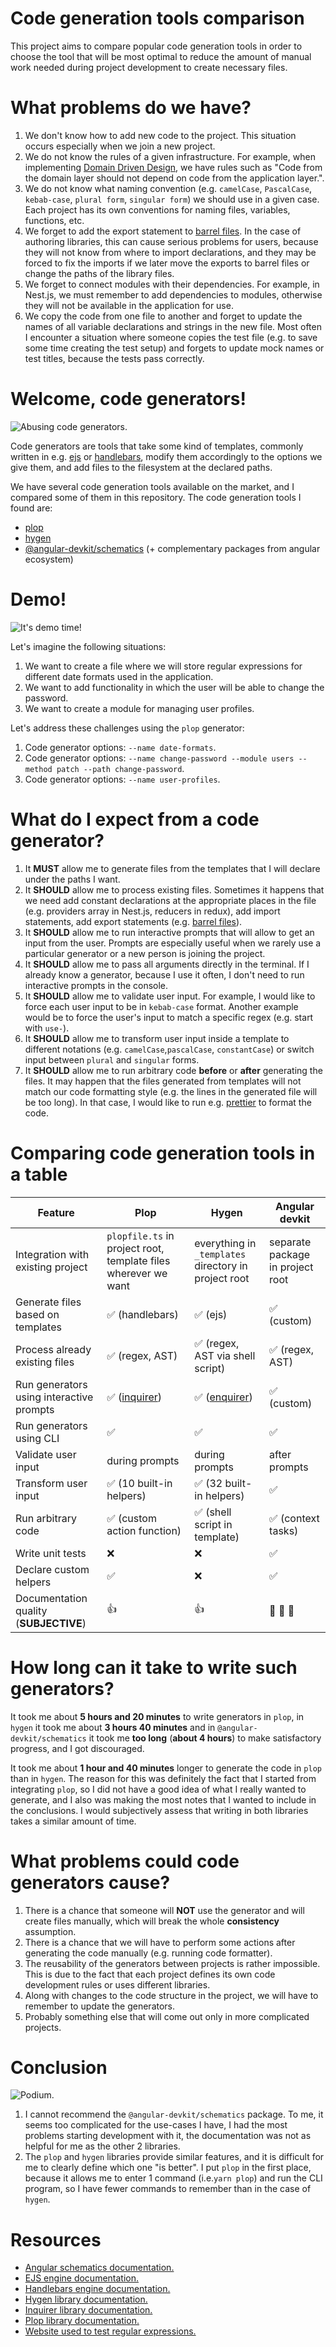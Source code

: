 # Code generation tools comparison

This project aims to compare popular code generation tools in order to choose the tool that will be most optimal to reduce the amount of manual work needed during project development to create necessary files.

# What problems do we have?

1. We don't know how to add new code to the project. This situation occurs especially when we join a new project.
2. We do not know the rules of a given infrastructure. For example, when implementing [Domain Driven Design](https://martinfowler.com/bliki/DomainDrivenDesign.html), we have rules such as "Code from the domain layer should not depend on code from the application layer.".
3. We do not know what naming convention (e.g. `camelCase`, `PascalCase`, `kebab-case`, `plural form`, `singular form`) we should use in a given case. Each project has its own conventions for naming files, variables, functions, etc.
4. We forget to add the export statement to [barrel files](https://medium.com/@klauskpm/do-a-barrel-export-aa5b79b76b05). In the case of authoring libraries, this can cause serious problems for users, because they will not know from where to import declarations, and they may be forced to fix the imports if we later move the exports to barrel files or change the paths of the library files.
5. We forget to connect modules with their dependencies. For example, in Nest.js, we must remember to add dependencies to modules, otherwise they will not be available in the application for use.
6. We copy the code from one file to another and forget to update the names of all variable declarations and strings in the new file. Most often I encounter a situation where someone copies the test file (e.g. to save some time creating the test setup) and forgets to update mock names or test titles, because the tests pass correctly.

# Welcome, code generators!

![Abusing code generators.](./assets/abusing_code_generators.jpg)

Code generators are tools that take some kind of templates, commonly written in e.g. [ejs](https://ejs.co/) or [handlebars](https://handlebarsjs.com/), modify them accordingly to the options we give them, and add files to the filesystem at the declared paths.

We have several code generation tools available on the market, and I compared some of them in this repository. The code generation tools I found are:

- [plop](https://www.npmjs.com/package/plop)
- [hygen](https://www.npmjs.com/package/hygen)
- [@angular-devkit/schematics](https://www.npmjs.com/package/@angular-devkit/schematics) (+ complementary packages from angular ecosystem)

# Demo!

![It's demo time!](./assets/its_demo_time.jpg)

Let's imagine the following situations:

1. We want to create a file where we will store regular expressions for different date formats used in the application.
2. We want to add functionality in which the user will be able to change the password.
3. We want to create a module for managing user profiles.

Let's address these challenges using the `plop` generator:

1. Code generator options: `--name date-formats`.
2. Code generator options: `--name change-password --module users --method patch --path change-password`.
3. Code generator options: `--name user-profiles`.

# What do I expect from a code generator?

1. It **MUST** allow me to generate files from the templates that I will declare under the paths I want.
2. It **SHOULD** allow me to process existing files. Sometimes it happens that we need add constant declarations at the appropriate places in the file (e.g. providers array in Nest.js, reducers in redux), add import statements, add export statements (e.g. [barrel files](https://medium.com/@klauskpm/do-a-barrel-export-aa5b79b76b05)).
3. It **SHOULD** allow me to run interactive prompts that will allow to get an input from the user. Prompts are especially useful when we rarely use a particular generator or a new person is joining the project.
4. It **SHOULD** allow me to pass all arguments directly in the terminal. If I already know a generator, because I use it often, I don't need to run interactive prompts in the console.
5. It **SHOULD** allow me to validate user input. For example, I would like to force each user input to be in `kebab-case` format. Another example would be to force the user's input to match a specific regex (e.g. start with `use-`).
6. It **SHOULD** allow me to transform user input inside a template to different notations (e.g. `camelCase`,`pascalCase`, `constantCase`) or switch input between `plural` and `singular` forms.
7. It **SHOULD** allow me to run arbitrary code **before** or **after** generating the files. It may happen that the files generated from templates will not match our code formatting style (e.g. the lines in the generated file will be too long). In that case, I would like to run e.g. [prettier](https://prettier.io/) to format the code.

# Comparing code generation tools in a table

| Feature                                  | Plop                                                           | Hygen                                                   | Angular devkit                   |
| ---------------------------------------- | -------------------------------------------------------------- | ------------------------------------------------------- | -------------------------------- |
| Integration with existing project        | `plopfile.ts` in project root, template files wherever we want | everything in `_templates` directory in project root    | separate package in project root |
| Generate files based on templates        | ✅ (handlebars)                                                | ✅ (ejs)                                                | ✅ (custom)                      |
| Process already existing files           | ✅ (regex, AST)                                                | ✅ (regex, AST via shell script)                        | ✅ (regex, AST)                  |
| Run generators using interactive prompts | ✅ ([inquirer](https://www.npmjs.com/package/inquirer))        | ✅ ([enquirer](https://www.npmjs.com/package/enquirer)) | ✅ (custom)                      |
| Run generators using CLI                 | ✅                                                             | ✅                                                      | ✅                               |
| Validate user input                      | during prompts                                                 | during prompts                                          | after prompts                    |
| Transform user input                     | ✅ (10 built-in helpers)                                       | ✅ (32 built-in helpers)                                | ✅                               |
| Run arbitrary code                       | ✅ (custom action function)                                    | ✅ (shell script in template)                           | ✅ (context tasks)               |
| Write unit tests                         | ❌                                                             | ❌                                                      | ✅                               |
| Declare custom helpers                   | ✅                                                             | ❌                                                      | ✅                               |
| Documentation quality (**SUBJECTIVE**)   | 👍                                                             | 👍                                                      | 🙈 🙉 🙊                         |

# How long can it take to write such generators?

It took me about **5 hours and 20 minutes** to write generators in `plop`, in `hygen` it took me about **3 hours 40 minutes** and in `@angular-devkit/schematics` it took me **too long** (**about 4 hours**) to make satisfactory progress, and I got discouraged.

It took me about **1 hour and 40 minutes** longer to generate the code in `plop` than in `hygen`. The reason for this was definitely the fact that I started from integrating `plop`, so I did not have a good idea of what I really wanted to generate, and I also was making the most notes that I wanted to include in the conclusions. I would subjectively assess that writing in both libraries takes a similar amount of time.

# What problems could code generators cause?

1. There is a chance that someone will **NOT** use the generator and will create files manually, which will break the whole **consistency** assumption.
2. There is a chance that we will have to perform some actions after generating the code manually (e.g. running code formatter).
3. The reusability of the generators between projects is rather impossible. This is due to the fact that each project defines its own code development rules or uses different libraries.
4. Along with changes to the code structure in the project, we will have to remember to update the generators.
5. Probably something else that will come out only in more complicated projects.

# Conclusion

![Podium.](./assets/podium.jpg)

1. I cannot recommend the `@angular-devkit/schematics` package. To me, it seems too complicated for the use-cases I have, I had the most problems starting development with it, the documentation was not as helpful for me as the other 2 libraries.
2. The `plop` and `hygen` libraries provide similar features, and it is difficult for me to clearly define which one "is better". I put `plop` in the first place, because it allows me to enter 1 command (i.e.`yarn plop`) and run the CLI program, so I have fewer commands to remember than in the case of `hygen`.

# Resources

- [Angular schematics documentation.](https://angular.io/guide/schematics)
- [EJS engine documentation.](https://ejs.co/)
- [Handlebars engine documentation.](https://handlebarsjs.com/guide/)
- [Hygen library documentation.](http://www.hygen.io/docs/quick-start)
- [Inquirer library documentation.](https://github.com/SBoudrias/Inquirer.js)
- [Plop library documentation.](https://plopjs.com/documentation/#getting-started)
- [Website used to test regular expressions.](https://regexr.com/)
